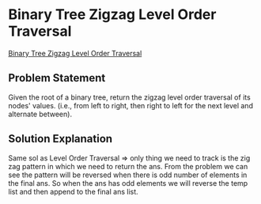 # Binary Tree Zigzag Level Order Traversal
[Binary Tree Zigzag Level Order Traversal](https://leetcode.com/problems/binary-tree-zigzag-level-order-traversal/description/)

## Problem Statement

Given the root of a binary tree, return the zigzag level order traversal of its nodes' values. (i.e., from left to right, then right to left for the next level and alternate between).

## Solution Explanation

Same sol as Level Order Traversal => only thing we need to track is the zig zag pattern in which we need to return the ans.
From the problem we can see the pattern will be reversed when there is odd number of elements in the final ans. So when the ans has odd elements we will reverse the temp list and then append to the final ans list.